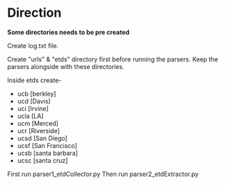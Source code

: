 # Direction

**Some directories needs to be pre created**

Create log.txt file.

Create "urls" & "etds" directory first before running the parsers. Keep the parsers alongside with these directories.

Inside etds create-
 - ucb [berkley]
 - ucd [Davis]
 - uci [Irvine]
 - ucla [LA]
 - ucm [Merced]
 - ucr [Riverside]
 - ucsd [San Diego]
 - ucsf [San Francisco]
 - ucsb [santa barbara]
 - ucsc [santa cruz]

 First run parser1_etdCollector.py
 Then run parser2_etdExtractor.py


